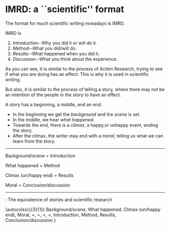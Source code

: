 # IMRD: a ``scientific'' format

The format for much scientific writing nowadays is IMRD.

IMRD is 

1. *I*ntroduction--Why you did it or will do it.
2. *M*ethod--What you did/will do.
3. *R*esults--What happened when you did it.
4. *D*iscussion--What you think about the experience.

As you can see, it is similar to the process of Action Research, trying to see if what you are doing has an effect. This is why it is used in scientific writing.

But also, it is similar to the process of telling a story, where there may not be an intention of the people in the story to have an effect.

A story has a beginning, a middle, and an end.

* In the beginning we get the *background* and the *scene* is set.
* In the middle, we hear *what happened*.
* Towards the end, there is a *climax*, a happy,or unhappy event, ending the story.
* After the climax, the writer may end with a *moral*, telling us what we can learn from the story.

---------------------         ---                 --------------------- 
Background/scene               =                  Introduction          

What happened                  =                  Method                

Climax (un/happy end)          =                  Results               

Moral                          =                  Conclusion/discussion 
---------------------         ---                 --------------------- 

: The equivalence of stories and scientific research

\autocols{c}{3}{1}{
Background/scene, What happened, Climax (un/happy end), Moral,
=, =, =, =,
Introduction, Method, Results, Conclusion/discussion  }

